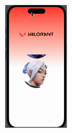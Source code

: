 <img src="Desafio9/Desafio9/Assets.xcassets/ezgif.com-video-to-gif (1).gif" width="200px" alt="Demo">
